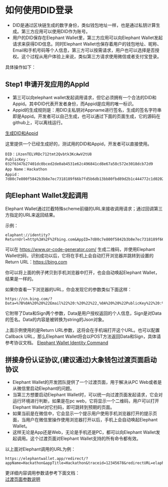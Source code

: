 # 如何使用DID登录
  * DID是通过区块链生成的数字身份，类似钱包地址一样，也是通过私钥计算生成。第三方应用可以使用DID作为账号。
  * 用户的DID保存在Elephant Wallet里，第三方应用可以向Elephant Wallet发起请求来获得DID信息。同时Elephant Wallet也保存着用户的钱包地址、昵称、Email和手机号码等个人信息，第三方可以按需请求，用户也可以选择是否授权。这个过程从用户体验上来说，类似第三方请求使用微信或者支付宝登录。
  
  具体操作如下：

## Step1 申请开发应用的AppId
  * 第三可以向elephant wallet发起调用请求，但它必须拥有一个合法的DID和Appid。其中DID代表开发者身份，而Appid是应用的唯一标识。
  * Appid的生成规则是：用DID主私钥对Appname进行签名，生成的签名字符串即是Appid。开发者可以自己生成，也可以通过下面的页面生成，它的源码在github上，可以离线运行。
  
  [生成DID和Appid](https://zuohuahua.github.io/Elastos.Tools.Creator.Capsule)
  
  这里提供一个已经生成好的，测试用的DID和Appid，开发者可以直接使用。
  ```
  DID：iXzenTELVRDc712tmt2Qvbtk3KcAwV2tU8
  PublicKey：032f6347b27401dc0bced2de0ab4531e62c496841cd8e67a58c572e3018dcb72d9
  App Name：Hackathon
  Appid：7d80c7e800f5842b3b8e7ec7318189f66b7fd5b6db13bb80fbd89d2b1c444772c1d0202fea1e9cbabbf3258b3d91685484c02c2ae52d78ca39e2e54593ec81dd
  ```

## 向Elephant Wallet发起调用
  Elephant Wallet通过拦截特殊scheme前缀的URL来接收调用请求；通过回调第三方指定的URL来返回结果。
  
  示例：
  ```
  elaphant://identity?ReturnUrl=http%3A%2F%2Fbing.com&AppID=7d80c7e800f5842b3b8e7ec7318189f66b7fd5b6db13bb80fbd89d2b1c444772c1d0202fea1e9cbabbf3258b3d91685484c02c2ae52d78ca39e2e54593ec81dd&PublicKey=032f6347b27401dc0bced2de0ab4531e62c496841cd8e67a58c572e3018dcb72d9&DID=iXzenTELVRDc712tmt2Qvbtk3KcAwV2tU8&AppName=Hackathon&RequestInfo=elaaddress,Email,Nickname&description=EApp%20Community&RandomNumber=4284432979
  ```
  
  可以在 https://www.qr-code-generator.com/ 生成二维码，并使用Elephant Wallet扫码，识别成功以后，它将在手机上会自动打开浏览器并跳转到设置的Return URL：https://bing.com
  
  你可以将上面的例子拷贝到手机浏览器中打开，也会自动唤起Elephant Wallet，结果是一样的。
  
  如果你查看一下浏览器的URL，你会发现它的参数类似下面这样：
  ```
  https://cn.bing.com/?Data=%7B%0A%20%20%22Email%22%20:%20%22%22,%0A%20%20%22PublicKey%22%20:%20%22030ec25cfd4a584fda804f21c87a958e26161c82d72066d92327e2afa4789d29ae%22,%0A%20%20%22DID%22%20:%20%22ieS74VZw8vP9AcnvkseyV9BXwR6m54LFwi%22,%0A%20%20%22ELAAddress%22%20:%20%22EYH69rRAfDQ2HRa35bmYRh6UoAZ8u3n7ZJ%22,%0A%20%20%22Nickname%22%20:%20%22Your%20Nickname%22,%0A%20%20%22RandomNumber%22%20:%20%224284432979%22%0A%7D&Sign=4C05B3C995F9BD12D3C2B2E9ECEF18CC372272BB8A3AD340B34213082FB7F39084EB208FDDDEC3A65352DAE082FCFA88F8B15A46E90896664460715421F40456
  ```
  
  它附带了Data和Sign两个参数，Data是用户授权返回的个人信息，Sign是对Data的签名。Data的内容是被转换为string的Json对象。
  
  上面示例使用的是Return URL参数，这将会在手机端打开这个URL。也可以配置Callback URL，那么Elephant Wallet将会以POST方法返回Data和Sign，具体请参考协议文档。
    [Elephant Wallet Identity Command](https://github.com/elastos/Elastos.Developer.Doc/blob/master/CN/4.%E9%92%B1%E5%8C%85%E5%AF%B9%E6%8E%A5/4.Elephant%E9%92%B1%E5%8C%85%E5%AF%B9%E6%8E%A5%E5%8D%8F%E8%AE%AE.md#identity%E6%8C%87%E4%BB%A4)
   

## 拼接身份认证协议,(建议通过)大象钱包过渡页面启动协议

  * Elephant Wallet的开发团队提供了一个过渡页面，用于解决从PC Web或者是从微信里启动Elephant的问题。
  * 当第三方想要启动Elephant Wallet时，可以统一向过渡页面发起请求，它会对运行环境进行判断，如果是在pc web，它将显示一个二维码，用户可以打开Elephant Wallet对它扫码，即可跳转到预期的页面。
  * 如果当前是在微信中，它会显示一个提示用户使用手机浏览器打开的提示页面，当用户在微信里操作使用浏览器打开以后，手机上会自动唤起Elephant Wallet。 
  * 这样无论是App还是Web，无论是手机还是PC，都可以向Elephant Wallet发起调用。这个过渡页面对Elephant Wallet支持的所有命令都有效。
  
  以上面对Elephant调用的URL为例：
  ```
  https://elephantwallet.app/redirect/?appName=Hackathon&appTitle=Hackathon&traceid=12345678&redirectURL=elaphant%3A%2F%2Fidentity%3FReturnUrl%3Dhttp%253A%252F%252Fbing.com%26AppID%3D7d80c7e800f5842b3b8e7ec7318189f66b7fd5b6db13bb80fbd89d2b1c444772c1d0202fea1e9cbabbf3258b3d91685484c02c2ae52d78ca39e2e54593ec81dd%26PublicKey%3D032f6347b27401dc0bced2de0ab4531e62c496841cd8e67a58c572e3018dcb72d9%26DID%3DiXzenTELVRDc712tmt2Qvbtk3KcAwV2tU8%26AppName%3DHackathon%26RequestInfo%3Delaaddress%2CEmail%2CNickname%26description%3DEApp%2520Community%26RandomNumber%3D4284432979
  ```
  更详细内容调用参数请参考下面文档：  
  [过渡页面参数说明](./redirect_page.md)


